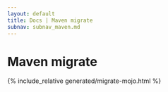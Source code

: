 ```yaml
---
layout: default
title: Docs | Maven migrate 
subnav: subnav_maven.md
---
```

# Maven migrate
{% include_relative generated/migrate-mojo.html %}
